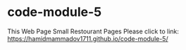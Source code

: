# code-module-5
This Web Page Small Restourant Pages
Please click to link: https://hamidmammadov1711.github.io/code-module-5/
